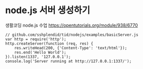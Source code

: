 # node.js 서버 생성하기
생활코딩 node.js 수업 <https://opentutorials.org/module/938/6770>


    // github.com/sshplendid/tid/nodejs/examples/basicServer.js
    var http = require('http');
    http.createServer(function (req, res) {
        res.writeHead(200, {'Content-Type': 'text/html'});
        res.end('Hello World');
    }).listen(1337, '127.0.0.1');
    console.log('Server running at http://127.0.0.1:1337/');
